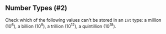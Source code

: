 ## Number Types (#2)

Check which of the following values can't be stored in an `Int` type: a
million (10<sup>6</sup>), a billion (10<sup>9</sup>), a trillion
(10<sup>12</sup>), a quintillion (10<sup>18</sup>).